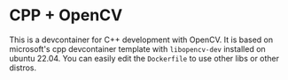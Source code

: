 # CPP + OpenCV

This is a devcontainer for C++ development with OpenCV. It is based on microsoft's cpp devcontainer template with `libopencv-dev` installed on ubuntu 22.04. You can easily edit the `Dockerfile` to use other libs or other distros.